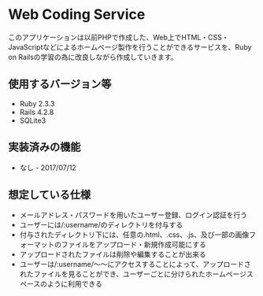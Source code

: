 # Web Coding Service
このアプリケーションは以前PHPで作成した、Web上でHTML・CSS・JavaScriptなどによるホームページ製作を行うことができるサービスを、Ruby on Railsの学習の為に改良しながら作成していきます。  
  
## 使用するバージョン等
* Ruby 2.3.3
* Rails 4.2.8
* SQLite3

## 実装済みの機能
* なし - 2017/07/12

## 想定している仕様
* メールアドレス・パスワードを用いたユーザー登録、ログイン認証を行う
* ユーザーには/:username/のディレクトリを付与する
* 付与されたディレクトリ下には、任意の.html、.css、.js、及び一部の画像フォーマットのファイルをアップロード・新規作成可能にする
* アップロードされたファイルは削除や編集することが出来る
* ユーザーは/:username/～～にアクセスすることによって、アップロードされたファイルを見ることができ、ユーザーごとに分けられたホームページスペースのように利用できる